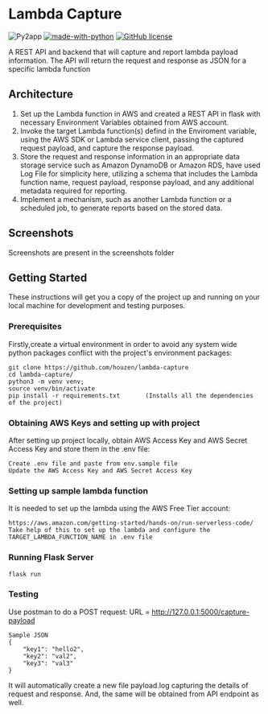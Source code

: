 # Lambda Capture

![Py2app](https://img.shields.io/pypi/pyversions/py2app)
[![made-with-python](https://img.shields.io/badge/Made%20with-Python-1f425f.svg)](https://www.python.org/)
[![GitHub license](https://img.shields.io/github/license/saket13/iBatteryStats)](https://github.com/saket13/iBatteryStats/blob/master/LICENSE)

A REST API and backend that will capture and report lambda payload information. 
The API will return the request and response as JSON for a specific lambda function



## Architecture

1. Set up the Lambda function in AWS and created a REST API in flask with necessary Environment Variables obtained from AWS account.
2. Invoke the target Lambda function(s) defind in the Enviroment variable, using the AWS SDK or Lambda service client, passing the captured request payload, and capture the response payload.
3. Store the request and response information in an appropriate data storage service such as Amazon DynamoDB or Amazon RDS, have used Log File for simplicity here, utilizing a schema that includes the Lambda function name, request payload, response payload, and any additional metadata required for reporting.
4. Implement a mechanism, such as another Lambda function or a scheduled job, to generate reports based on the stored data.


## Screenshots

Screenshots are present in the screenshots folder


## Getting Started

These instructions will get you a copy of the project up and running on your local machine for development and testing purposes.

### Prerequisites

Firstly,create a virtual environment in order to avoid any system wide python packages conflict with the project's environment
packages:

```
git clone https://github.com/houzen/lambda-capture
cd lambda-capture/
python3 -m venv venv;
source venv/bin/activate
pip install -r requirements.txt       (Installs all the dependencies of the project)
```


### Obtaining AWS Keys and setting up with project

After setting up project locally, obtain AWS Access Key and AWS Secret Access Key and store them in the .env file:

```
Create .env file and paste from env.sample file
Update the AWS Access Key and AWS Secret Access Key
```


### Setting up sample lambda function

It is needed to set up the lambda using the AWS Free Tier account:

```
https://aws.amazon.com/getting-started/hands-on/run-serverless-code/
Take help of this to set up the lambda and configure the TARGET_LAMBDA_FUNCTION_NAME in .env file
```

### Running Flask Server

``` 
flask run
```

### Testing

Use postman to do a POST request:
URL = http://127.0.0.1:5000/capture-payload

```
Sample JSON
{
    "key1": "hello2",
    "key2": "val2",
    "key3": "val3"
}
```
It will automatically create a new file payload.log capturing the details of request and response.
And, the same will be obtained from API endpoint as well.
